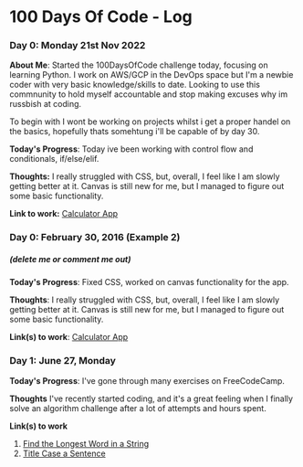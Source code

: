 # 100 Days Of Code - Log

### Day 0: Monday 21st Nov 2022

**About Me**: Started the 100DaysOfCode challenge today, focusing on learning Python. I work on AWS/GCP in the DevOps space but I'm a newbie coder with very basic knowledge/skills to date. Looking to use this commnunity to hold myself accountable and stop making excuses why im russbish at coding.

To begin with I wont be working on projects whilst i get a proper handel on the basics, hopefully thats somehtung i'll be capable of by day 30.

**Today's Progress**: Today ive been working with control flow and conditionals, if/else/elif.

**Thoughts:** I really struggled with CSS, but, overall, I feel like I am slowly getting better at it. Canvas is still new for me, but I managed to figure out some basic functionality.

**Link to work:** [Calculator App](http://www.example.com)

### Day 0: February 30, 2016 (Example 2)
##### (delete me or comment me out)

**Today's Progress**: Fixed CSS, worked on canvas functionality for the app.

**Thoughts**: I really struggled with CSS, but, overall, I feel like I am slowly getting better at it. Canvas is still new for me, but I managed to figure out some basic functionality.

**Link(s) to work**: [Calculator App](http://www.example.com)


### Day 1: June 27, Monday

**Today's Progress**: I've gone through many exercises on FreeCodeCamp.

**Thoughts** I've recently started coding, and it's a great feeling when I finally solve an algorithm challenge after a lot of attempts and hours spent.

**Link(s) to work**
1. [Find the Longest Word in a String](https://www.freecodecamp.com/challenges/find-the-longest-word-in-a-string)
2. [Title Case a Sentence](https://www.freecodecamp.com/challenges/title-case-a-sentence)
